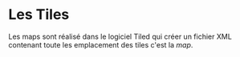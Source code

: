 # Les Tiles
Les maps sont réalisé dans le logiciel Tiled qui créer un fichier XML contenant toute les emplacement des tiles c'est la *map*.  
